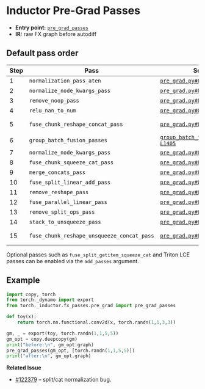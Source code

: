# Inductor Pre-Grad Passes

* **Entry point:** [`pre_grad_passes`](https://github.com/pytorch/pytorch/blob/3f3215be754e8c923c0f7adf5c0356efe074ff5c/torch/_inductor/fx_passes/pre_grad.py#L268-L360)
* **IR:** raw FX graph before autodiff

## Default pass order
| Step | Pass | Source | Purpose |
|---|---|---|---|
|1|`normalization_pass_aten`|[`pre_grad.py#L52`](https://github.com/pytorch/pytorch/blob/3f3215be754e8c923c0f7adf5c0356efe074ff5c/torch/_inductor/fx_passes/pre_grad.py#L52)|standardize pre-dispatch ATen ops|
|2|`normalize_node_kwargs_pass`|[`pre_grad.py#L87-L88`](https://github.com/pytorch/pytorch/blob/3f3215be754e8c923c0f7adf5c0356efe074ff5c/torch/_inductor/fx_passes/pre_grad.py#L87-L88)|canonicalize kwargs|
|3|`remove_noop_pass`|[`pre_grad.py#L111-L112`](https://github.com/pytorch/pytorch/blob/3f3215be754e8c923c0f7adf5c0356efe074ff5c/torch/_inductor/fx_passes/pre_grad.py#L111-L112)|prune no-op view/alias ops|
|4|`relu_nan_to_num`|[`pre_grad.py#L123-L124`](https://github.com/pytorch/pytorch/blob/3f3215be754e8c923c0f7adf5c0356efe074ff5c/torch/_inductor/fx_passes/pre_grad.py#L123-L124)|stabilize relu by replacing NaNs|
|5|`fuse_chunk_reshape_concat_pass`|[`pre_grad.py#L107-L108`](https://github.com/pytorch/pytorch/blob/3f3215be754e8c923c0f7adf5c0356efe074ff5c/torch/_inductor/fx_passes/pre_grad.py#L107-L108)|fold chunk→reshape→concat sequences|
|6|`group_batch_fusion_passes`|[`group_batch_fusion.py#L1394-L1405`](https://github.com/pytorch/pytorch/blob/3f3215be754e8c923c0f7adf5c0356efe074ff5c/torch/_inductor/fx_passes/group_batch_fusion.py#L1394-L1405)|apply batch-level fusion heuristics|
|7|`normalize_node_kwargs_pass`|[`pre_grad.py#L87-L88`](https://github.com/pytorch/pytorch/blob/3f3215be754e8c923c0f7adf5c0356efe074ff5c/torch/_inductor/fx_passes/pre_grad.py#L87-L88)|second canonicalization pass|
|8|`fuse_chunk_squeeze_cat_pass`|[`pre_grad.py#L44-L45`](https://github.com/pytorch/pytorch/blob/3f3215be754e8c923c0f7adf5c0356efe074ff5c/torch/_inductor/fx_passes/pre_grad.py#L44-L45)|fuse chunk→squeeze→cat|
|9|`merge_concats_pass`|[`pre_grad.py#L119-L120`](https://github.com/pytorch/pytorch/blob/3f3215be754e8c923c0f7adf5c0356efe074ff5c/torch/_inductor/fx_passes/pre_grad.py#L119-L120)|merge adjacent concats|
|10|`fuse_split_linear_add_pass`|[`pre_grad.py#L41-L43`](https://github.com/pytorch/pytorch/blob/3f3215be754e8c923c0f7adf5c0356efe074ff5c/torch/_inductor/fx_passes/pre_grad.py#L41-L43)|fuse split→linear→add|
|11|`remove_reshape_pass`|[`pre_grad.py#L47-L49`](https://github.com/pytorch/pytorch/blob/3f3215be754e8c923c0f7adf5c0356efe074ff5c/torch/_inductor/fx_passes/pre_grad.py#L47-L49)|eliminate redundant reshapes|
|12|`fuse_parallel_linear_pass`|[`pre_grad.py#L91-L92`](https://github.com/pytorch/pytorch/blob/3f3215be754e8c923c0f7adf5c0356efe074ff5c/torch/_inductor/fx_passes/pre_grad.py#L91-L92)|combine parallel linear ops|
|13|`remove_split_ops_pass`|[`pre_grad.py#L99-L100`](https://github.com/pytorch/pytorch/blob/3f3215be754e8c923c0f7adf5c0356efe074ff5c/torch/_inductor/fx_passes/pre_grad.py#L99-L100)|drop unused splits|
|14|`stack_to_unsqueeze_pass`|[`pre_grad.py#L115-L116`](https://github.com/pytorch/pytorch/blob/3f3215be754e8c923c0f7adf5c0356efe074ff5c/torch/_inductor/fx_passes/pre_grad.py#L115-L116)|turn stack into unsqueeze|
|15|`fuse_chunk_reshape_unsqueeze_concat_pass`|[`pre_grad.py#L103-L104`](https://github.com/pytorch/pytorch/blob/3f3215be754e8c923c0f7adf5c0356efe074ff5c/torch/_inductor/fx_passes/pre_grad.py#L103-L104)|fuse chunk→reshape→unsqueeze→concat|

Optional passes such as `fuse_split_getitem_squeeze_cat` and Triton LCE passes can be enabled via the `add_passes` argument.

## Example
```python
import copy, torch
from torch._dynamo import export
from torch._inductor.fx_passes.pre_grad import pre_grad_passes

def toy(x):
    return torch.nn.functional.conv2d(x, torch.randn(1,1,3,3))

gm, _ = export(toy, torch.randn(1,1,5,5))
gm_opt = copy.deepcopy(gm)
print("before:\n", gm_opt.graph)
pre_grad_passes(gm_opt, [torch.randn(1,1,5,5)])
print("after:\n", gm_opt.graph)
```

**Related Issue**
- [#122379](https://github.com/pytorch/pytorch/issues/122379) – split/cat normalization bug.
